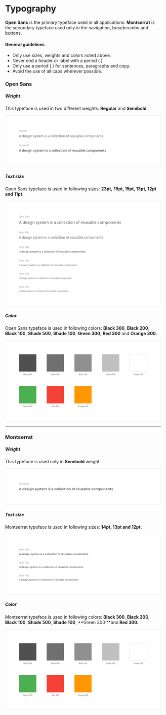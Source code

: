 # Typography

**Open Sans** is the primary typeface used in all applications. **Montserrat** is the secondary typeface used only in the navigation, breadcrumbs and buttons.

#### General guidelines

* Only use sizes, weights and colors noted above.
* Never end a header or label with a period \(.\)
* Only use a period \(.\) for sentences, paragraphs and copy.
* Avoid the use of all caps wherever possible.

### Open Sans

##### Weight

This typeface is used in two different weights: **Regular** and **Semibold**.

![](/assets/foundations/typography-open-sans-weight.png)

##### Text size

Open Sans typeface is used in following sizes: **23pt,** **19pt, 15pt, 13pt, 12pt **and** 11pt.**

![](/assets/foundations/typography-open-sans-text-size.png)

##### Color

Open Sans typeface is used in following colors: **Black 300**, **Black 200**, **Black 100**, **Shade 500**, **Shade 100**, **Green 300**, **Red 300** and **Orange 300**.

![](/assets/foundations/typography-color.png)

---

### Montserrat

##### Weight

This typeface is used only in **Semibold** weight.

![](/assets/foundations/typography-montserrat-weight.png)

##### Text size

Montserrat typeface is used in following sizes: **14pt, 13pt **and** 12pt.**

![](/assets/foundations/typography-montserrat-text-size.png)

##### Color

Montserrat typeface is used in following colors: **Black 300**, **Black 200**, **Black 100**, **Shade 500**, **Shade 100**, **Green 300 **and **Red 300.**

![](/assets/foundations/typography-color.png)


